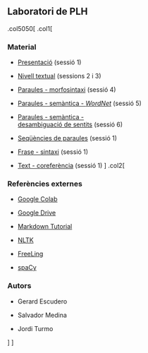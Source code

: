 ## Laboratori de PLH

.col5050[
.col1[
### Material

- [Presentació](s1/index.html) (sessió 1)

- [Nivell textual](s2/index.html) (sessions 2 i 3)

- [Paraules - morfosintaxi](s3/index.html) (sessió 4)

- [Paraules - semàntica - *WordNet*](s4/index.html) (sessió 5)

- [Paraules - semàntica - <br>desambiguació de sentits](s5/index.html) (sessió 6)

- [Seqüències de paraules](s6/index.html) (sessió 1)

- [Frase - sintaxi](s7/index.html) (sessió 1)

- [Text - coreferència](s8/index.html) (sessió 1)
]
.col2[

### Referències externes

- [Google Colab](https://colab.research.google.com)

- [Google Drive](https://drive.google.com)

- [Markdown Tutorial](https://guides.github.com/features/mastering-markdown/)

- [NLTK](https://www.nltk.org/)

- [FreeLing](https://nlp.lsi.upc.edu/freeling/node/1)

- [spaCy](https://spacy.io/)

### Autors

- Gerard Escudero

- Salvador Medina

- Jordi Turmo

]
]

